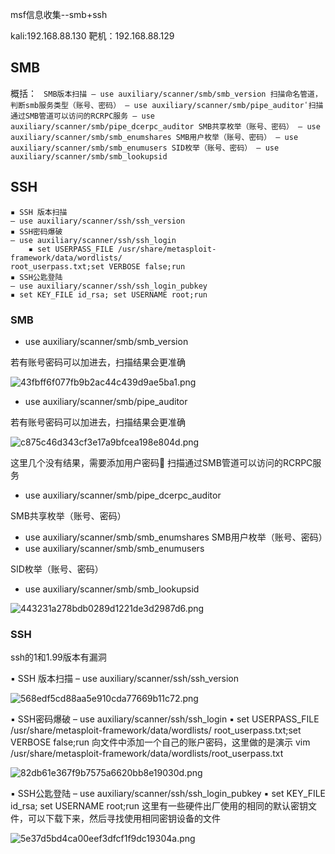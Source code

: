 msf信息收集--smb+ssh

kali:192.168.88.130
靶机：192.168.88.129

## SMB

概括：
`
SMB版本扫描
– use auxiliary/scanner/smb/smb_version
扫描命名管道，判断smb服务类型（账号、密码）
– use auxiliary/scanner/smb/pipe_auditor
ٔ扫描通过SMB管道可以访问的RCRPC服务
– use auxiliary/scanner/smb/pipe_dcerpc_auditor
SMB共享枚举（账号、密码）
– use auxiliary/scanner/smb/smb_enumshares
SMB用户枚举（账号、密码）
– use auxiliary/scanner/smb/smb_enumusers
SID枚举（账号、密码）
– use auxiliary/scanner/smb/smb_lookupsid`

## SSH

```
▪ SSH 版本扫描
– use auxiliary/scanner/ssh/ssh_version
▪ SSH密码爆破
– use auxiliary/scanner/ssh/ssh_login
    ▪ set USERPASS_FILE /usr/share/metasploit-framework/data/wordlists/
root_userpass.txt;set VERBOSE false;run
▪ SSH公匙登陆
– use auxiliary/scanner/ssh/ssh_login_pubkey
▪ set KEY_FILE id_rsa; set USERNAME root;run
```

### SMB

* use auxiliary/scanner/smb/smb_version

若有账号密码可以加进去，扫描结果会更准确


![43fbff6f077fb9b2ac44c439d9ae5ba1.png](efa0795faec64aaba7657422b0a8c017.png)


* use auxiliary/scanner/smb/pipe_auditor

若有账号密码可以加进去，扫描结果会更准确

![c875c46d343cf3e17a9bfcea198e804d.png](559a67ab9d5e4022b719177d8a4d8a2a.png)

这里几个没有结果，需要添加用户密码
ٔ扫描通过SMB管道可以访问的RCRPC服务
* use auxiliary/scanner/smb/pipe_dcerpc_auditor

SMB共享枚举（账号、密码）
* use auxiliary/scanner/smb/smb_enumshares
SMB用户枚举（账号、密码）
* use auxiliary/scanner/smb/smb_enumusers


SID枚举（账号、密码）
* use auxiliary/scanner/smb/smb_lookupsid

![443231a278bdb0289d1221de3d2987d6.png](08b91f6368f6472b965fbefb2a6785f6.png)

### SSH

ssh的1和1.99版本有漏洞

▪ SSH 版本扫描
– use auxiliary/scanner/ssh/ssh_version

![568edf5cd88aa5e910cda77669b11c72.png](6d5aa58d396b4335b89db210f3f074da.png)

▪ SSH密码爆破
– use auxiliary/scanner/ssh/ssh_login
    ▪ set USERPASS_FILE /usr/share/metasploit-framework/data/wordlists/
root_userpass.txt;set VERBOSE false;run
向文件中添加一个自己的账户密码，这里做的是演示
vim /usr/share/metasploit-framework/data/wordlists/root_userpass.txt

![82db61e367f9b7575a6620bb8e19030d.png](299ccf9c691f4785a196983b5affbf7b.png)

▪ SSH公匙登陆
– use auxiliary/scanner/ssh/ssh_login_pubkey
▪ set KEY_FILE id_rsa; set USERNAME root;run
这里有一些硬件出厂使用的相同的默认密钥文件，可以下载下来，然后寻找使用相同密钥设备的文件


![5e37d5bd4ca00eef3dfcf1f9dc19304a.png](5c12f909b8e940a9b99774a2eae5fe33.png)
























